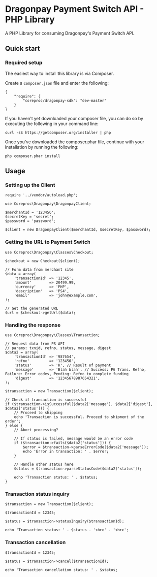 Dragonpay Payment Switch API - PHP Library
========

A PHP Library for consuming Dragonpay's Payment Switch API.

## Quick start

### Required setup

The easiest way to install this library is via Composer.

Create a `composer.json` file and enter the following:

    {
        "require": {
            "coreproc/dragonpay-sdk": "dev-master"
        }
    }

If you haven't yet downloaded your composer file, you can do so by executing the following in your command line:

    curl -sS https://getcomposer.org/installer | php

Once you've downloaded the composer.phar file, continue with your installation by running the following:

    php composer.phar install
    
## Usage

### Setting up the Client

    require '../vendor/autoload.php';
    
    use Coreproc\Dragonpay\DragonpayClient;
    
    $merchantId = '123456';
    $secretKey = 'secret';
    $password = 'password';
    
    $client = new DragonpayClient($merchantId, $secretKey, $password);
    
### Getting the URL to Payment Switch

    use Coreproc\Dragonpay\Classes\Checkout;
    
    $checkout = new Checkout($client);
    
    // Form data from merchant site
    $data = array(
        'transactionId' => '12345',
        'amount'        => 20499.99,
        'currency'      => 'PHP',
        'description'   => 'PS4',
        'email'         => 'john@example.com',
    );

    // Get the generated URL
    $url = $checkout->getUrl($data);


### Handling the response

    use Coreproc\Dragonpay\Classes\Transaction;

    // Request data from PS API
    // params: txnid, refno, status, message, digest
    $data2 = array(
        'transactionId' => '987654',
        'refno'         => '123456',
        'status'        => 'K', // Result of payment
        'message'       => 'Blah blah', // Success: PG Trans. Refno, Failure: Error codes, Pending: Refno to complete funding
        'digest'        => '12345678987654321',
    );

    $transaction = new Transaction($client);

    // Check if transaction is successful
    if ($transaction->isSuccessful($data2['message'], $data2['digest'], $data2['status'])) {
        // Proceed to shipping
        echo 'Transaction is successful. Proceed to shipment of the order';
    } else {
        // Abort processing?

        // If status is failed, message would be an error code
        if ($transaction->fails($data2['status'])) {
            $error = $transaction->parseErrorCode($data2['message']);
            echo 'Error in transaction: ' . $error;
        }

        // Handle other status here
        $status = $transaction->parseStatusCode($data2['status']);

        echo 'Transaction status: ' . $status;
    }

### Transaction status inquiry

    $transaction = new Transaction($client);

    $transactionId = 12345;

    $status = $transaction->statusInquiry($transactionId);

    echo 'Transaction status: ' . $status . '<br>' . '<hr>';

### Transaction cancellation

    $transactionId = 12345;

    $status = $transaction->cancel($transactionId);

    echo 'Transaction cancellation status: ' . $status;
